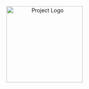 <div align="center">
  <img src="assets/images/LogoName.wembp" alt="Project Logo" width="200">
</div>
